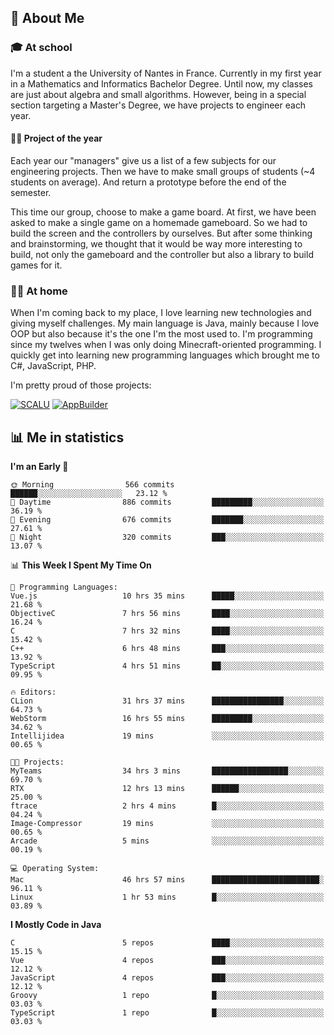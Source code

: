 ## 👀 About Me

### 🎓 At school

I'm a student a the University of Nantes in France. Currently in my first year in a Mathematics and Informatics Bachelor Degree. Until now, my classes are just about algebra and small algorithms. However, being in a special section targeting a Master's Degree, we have projects to engineer each year. 

#### 🔧🔬 Project of the year

Each year our "managers" give us a list of a few subjects for our engineering projects. Then we have to make small groups of students (~4 students on average). And return a prototype before the end of the semester.

This time our group, choose to make a game board. At first, we have been asked to make a single game on a homemade gameboard. So we had to build the screen and the controllers by ourselves. 
But after some thinking and brainstorming, we thought that it would be way more interesting to build, not only the gameboard and the controller but also a library to build games for it.

### 👨‍💻 At home

When I'm coming back to my place, I love learning new technologies and giving myself challenges. My main language is Java, mainly because I love OOP but also because it's the one I'm the most used to. I'm programming since my twelves when I was only doing Minecraft-oriented programming.  I quickly get into learning new programming languages which brought me to C#, JavaScript, PHP. 

I'm pretty proud of those projects:

[![SCALU](https://github-readme-stats.vercel.app/api/pin?username=renardfute&repo=SCALU)](https://github.com/renardfute/scalu)
[![AppBuilder](https://github-readme-stats.vercel.app/api/pin?username=pulsedev2&repo=AppBuilder)](https://github.com/pulsedev2/AppBuilder)

## 📊 Me in statistics
<!--START_SECTION:waka-->
**I'm an Early 🐤** 

```text
🌞 Morning                566 commits         ██████░░░░░░░░░░░░░░░░░░░   23.12 % 
🌆 Daytime                886 commits         █████████░░░░░░░░░░░░░░░░   36.19 % 
🌃 Evening                676 commits         ███████░░░░░░░░░░░░░░░░░░   27.61 % 
🌙 Night                  320 commits         ███░░░░░░░░░░░░░░░░░░░░░░   13.07 % 
```


📊 **This Week I Spent My Time On** 

```text
💬 Programming Languages: 
Vue.js                   10 hrs 35 mins      █████░░░░░░░░░░░░░░░░░░░░   21.68 % 
ObjectiveC               7 hrs 56 mins       ████░░░░░░░░░░░░░░░░░░░░░   16.24 % 
C                        7 hrs 32 mins       ████░░░░░░░░░░░░░░░░░░░░░   15.42 % 
C++                      6 hrs 48 mins       ███░░░░░░░░░░░░░░░░░░░░░░   13.92 % 
TypeScript               4 hrs 51 mins       ██░░░░░░░░░░░░░░░░░░░░░░░   09.95 % 

🔥 Editors: 
CLion                    31 hrs 37 mins      ████████████████░░░░░░░░░   64.73 % 
WebStorm                 16 hrs 55 mins      █████████░░░░░░░░░░░░░░░░   34.62 % 
Intellijidea             19 mins             ░░░░░░░░░░░░░░░░░░░░░░░░░   00.65 % 

🐱‍💻 Projects: 
MyTeams                  34 hrs 3 mins       █████████████████░░░░░░░░   69.70 % 
RTX                      12 hrs 13 mins      ██████░░░░░░░░░░░░░░░░░░░   25.00 % 
ftrace                   2 hrs 4 mins        █░░░░░░░░░░░░░░░░░░░░░░░░   04.24 % 
Image-Compressor         19 mins             ░░░░░░░░░░░░░░░░░░░░░░░░░   00.65 % 
Arcade                   5 mins              ░░░░░░░░░░░░░░░░░░░░░░░░░   00.19 % 

💻 Operating System: 
Mac                      46 hrs 57 mins      ████████████████████████░   96.11 % 
Linux                    1 hr 53 mins        █░░░░░░░░░░░░░░░░░░░░░░░░   03.89 % 
```

**I Mostly Code in Java** 

```text
C                        5 repos             ████░░░░░░░░░░░░░░░░░░░░░   15.15 % 
Vue                      4 repos             ███░░░░░░░░░░░░░░░░░░░░░░   12.12 % 
JavaScript               4 repos             ███░░░░░░░░░░░░░░░░░░░░░░   12.12 % 
Groovy                   1 repo              █░░░░░░░░░░░░░░░░░░░░░░░░   03.03 % 
TypeScript               1 repo              █░░░░░░░░░░░░░░░░░░░░░░░░   03.03 % 
```




<!--END_SECTION:waka-->
